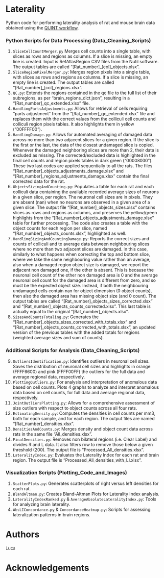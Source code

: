 # Laterality
Python code for performing laterality analysis of rat and mouse brain data obtained using the [QUINT workflow](https://quint-workflow.readthedocs.io/en/latest/).

### Python Scripts for Data Processing (Data_Cleaning_Scripts)
1. `SliceCellCountMerger.py` Merges cell counts into a single table, with slices as rows and regions as columns. If a slice is missing, an empty line is created. Input is RefAtlasRegion CSV files from the Nutil software. The output tables are called “[Rat_number]_[col]_objects.xlsx”.
2. `SliceRegionPixelMerger.py`: Merges region pixels into a single table, with slices as rows and regions as columns. If a slice is missing, an empty line is created.
The output tables are called “[Rat_number]_[col]_regions.xlsx”.
3. `QC.py`: Extends the regions contained in the qc file to the full list of their subregions, as per “brain_regions_dict.json”, resulting in a “[Rat_number]_qc_extended.xlsx” file.
4. `HandlingPartsAdjustments.py`:  Allows for retrieval of cells requiring “parts adjustment” from the “[Rat_number]_qc_extended.xlsx” file and replaces them with the
correct values from the colliculi cell counts and colliculi region pixels tables. It also highlights them in yellow (“00FFFF00”).
5. `HandlingDamage.py`: Allows for automated averaging of damaged data across no more than two adjacent slices for a given region.
If the slice is the first or the last, the data of the closest undamaged slice is copied. Whenever the damaged neighboring slices are more than 2, their data is excluded as missing.
The corrected/excluded data is highlighted in the final cell counts and region pixels tables in dark green (“00008000”). These two last codes are applied sequentially to all the rats.
The files “[Rat_number]_objects_adjustments_damage.xlsx” and “[Rat_number]_regions_adjustments_damage.xlsx” contain the final corrected data for the rat.
6. `ObjectsSizingAndCounting.py`: Populates a table for each rat and each colliculi data containing the available recorded average sizes of neurons in a given slice, per region. The
neuronal cell sizes are in pixels. They are absent (nan) when no neurons are observed in a given area of a given slice. The output file “[Rat_number]_objects_sizes.xlsx” contains slices
as rows and regions as columns, and preserves the yellow/green highlights from the “[Rat_number]_objects_adjustments_damage.xlsx” table for further processing. The code also creates a table with the object counts for each region per slice, named “[Rat_number]_objects_counts.xlsx”, highlighted as well.
7. `HandlingSizingAndCountingDamage.py`: Reports the correct sizes and counts of colliculi and to average data between neighbouring slices where no more than two adjacent
slices are damaged. In this case, similarly to what happens when correcting the top and bottom slice, where we take the same neighbouring value rather than an average, also when a damaged region object size is damaged, we report the adjacent non damaged one, if the other is absent. This is because the neuronal cell count of the other non damaged area is 0 and the average neuronal cell count for the damaged area is different from zero, and so must be the expected object size. Instead, if both the neighbouring undamaged cells contain nan for object
dimension (0 object counts), then also the damaged area has missing object size (and 0 count). The output tables are called “[Rat_number]_objects_sizes_corrected.xlsx” and
“[Rat_number]_objects_counts_corrected.xlsx”. This last table is actually equal to the original “[Rat_number]_objects.xlsx”.
8. `SizesAndCountsTotaling.py`: Generates the “[Rat_number]_objects_sizes_corrected_with_totals.xlsx” and “[Rat_number]_objects_counts_corrected_with_totals.xlsx”, an updated version of the previous tables with the added totals for regions (weighted average sizes and sum of counts).

### Additional Scripts for Analysis (Data_Cleaning_Scripts)
9. `OutliersIdentification.py`: Identifies outliers in neuronal cell sizes. Saves the distribution of neuronal cell sizes and highlights in orange (FFFF6600) and pink (FFFF00FF) the outliers for the full data and average regional data, respectively. 
10. `PlottingOutliers.py`: For analysis and interpretation of anomalous data based on cell counts. Plots 4 graphs to analyze and interpret anomalous data based
on cell counts, for full data and average regional data, respectively.
11. `JointOutliersPlotting.py`: Allows for a comprehensive assessment of size outliers with respect to object counts across all four rats.
12. `EstimatingDensity.py`: Computes the densities in cell counts per mm3, both for each sample, and for each region. The output files are named “[Rat_number]_densities.xlsx”.
13. `DensitiesAndCounts.py`: Merges density and object count data across rats in the same file “All_densities.xlsx”.
14. `FinalDensities.py`: Removes non bilateral regions (i.e. Clear Label) and divides R and L data. It also filters row to remove those below a given threshold (200). The output file is “Processed_All_densities.xlsx”.
15. `LateralityIndex.py`: Evaluates the Laterality Index for each rat and brain region. The output file is “Processed_All_densities_with_LI.xlsx”.

### Visualization Scripts (Plotting_Code_and_Images)
1. `ScatterPlots.py`: Generates scatterplots of right versus left densities for each rat.
2. `BlandAltman.py`: Creates Bland-Altman Plots for Laterality Index analysis.
3. `LateralityIndexRanked.py` & `AverageAbsoluteLateralityIndex.py`: Tools for analyzing brain laterality.
4. `AbsLIConcordance.py` & `ConcordanceHeatmap.py`: Scripts for assessing lateralization patterns in brain regions.

# Authors
Luca 

# Acknowledgements
